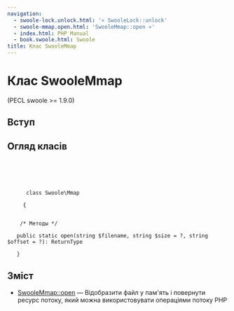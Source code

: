 ```yaml
---
navigation:
  - swoole-lock.unlock.html: '« SwooleLock::unlock'
  - swoole-mmap.open.html: 'SwooleMmap::open »'
  - index.html: PHP Manual
  - book.swoole.html: Swoole
title: Клас SwooleMmap
---
```

# Клас SwooleMmap

(PECL swoole >= 1.9.0)

## Вступ

## Огляд класів

```classsynopsis



    
     
      class Swoole\Mmap
     
     {


    /* Методы */
    
   public static open(string $filename, string $size = ?, string $offset = ?): ReturnType

   }
```

## Зміст

-   [SwooleMmap::open](swoole-mmap.open.html) — Відобразити файл у пам'ять і повернути ресурс потоку, який можна використовувати операціями потоку PHP
